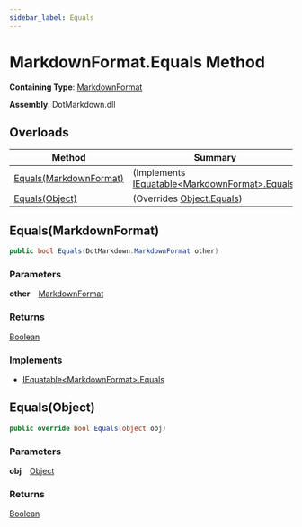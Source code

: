```yaml
---
sidebar_label: Equals
---
```


# MarkdownFormat\.Equals Method

**Containing Type**: [MarkdownFormat](../index.md)

**Assembly**: DotMarkdown\.dll

## Overloads

| Method | Summary |
| ------ | ------- |
| [Equals(MarkdownFormat)](#DotMarkdown_MarkdownFormat_Equals_DotMarkdown_MarkdownFormat_) |  \(Implements [IEquatable&lt;MarkdownFormat&gt;.Equals](https://docs.microsoft.com/en-us/dotnet/api/system.iequatable-1.equals)\) |
| [Equals(Object)](#DotMarkdown_MarkdownFormat_Equals_System_Object_) |  \(Overrides [Object.Equals](https://docs.microsoft.com/en-us/dotnet/api/system.object.equals)\) |

## Equals\(MarkdownFormat\) <a id="DotMarkdown_MarkdownFormat_Equals_DotMarkdown_MarkdownFormat_"></a>

```csharp
public bool Equals(DotMarkdown.MarkdownFormat other)
```

### Parameters

**other** &ensp; [MarkdownFormat](../index.md)

### Returns

[Boolean](https://docs.microsoft.com/en-us/dotnet/api/system.boolean)

### Implements

* [IEquatable&lt;MarkdownFormat&gt;.Equals](https://docs.microsoft.com/en-us/dotnet/api/system.iequatable-1.equals)

## Equals\(Object\) <a id="DotMarkdown_MarkdownFormat_Equals_System_Object_"></a>

```csharp
public override bool Equals(object obj)
```

### Parameters

**obj** &ensp; [Object](https://docs.microsoft.com/en-us/dotnet/api/system.object)

### Returns

[Boolean](https://docs.microsoft.com/en-us/dotnet/api/system.boolean)

